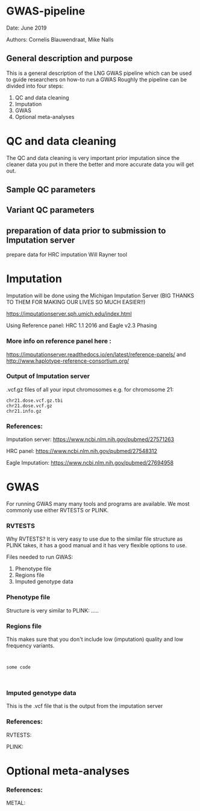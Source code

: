 # GWAS-pipeline

Date: June 2019

Authors: Cornelis Blauwendraat, Mike Nalls

## General description and purpose
This is a general description of the LNG GWAS pipeline which can be used to guide researchers on how-to run a GWAS
Roughly the pipeline can be divided into four steps:

1. QC and data cleaning
2. Imputation
3. GWAS
4. Optional meta-analyses


# QC and data cleaning
The QC and data cleaning is very important prior imputation since the cleaner data you put in there the better and more accurate data you will get out.

## Sample QC parameters



## Variant QC parameters


## preparation of data prior to submission to Imputation server

prepare data for HRC imputation Will Rayner tool


# Imputation
Imputation will be done using the Michigan Imputation Server (BIG THANKS TO THEM FOR MAKING OUR LIVES SO MUCH EASIER!!)

https://imputationserver.sph.umich.edu/index.html

Using Reference panel: HRC 1.1 2016 and Eagle v2.3 Phasing

### More info on reference panel here :

https://imputationserver.readthedocs.io/en/latest/reference-panels/ and http://www.haplotype-reference-consortium.org/

### Output of Imputation server

.vcf.gz files of all your input chromosomes e.g. for chromosome 21:
```
chr21.dose.vcf.gz.tbi
chr21.dose.vcf.gz
chr21.info.gz
```

### References:

Imputation server: https://www.ncbi.nlm.nih.gov/pubmed/27571263

HRC panel: https://www.ncbi.nlm.nih.gov/pubmed/27548312

Eagle Imputation: https://www.ncbi.nlm.nih.gov/pubmed/27694958


# GWAS
For running GWAS many many tools and programs are available. We most commonly use either RVTESTS or PLINK. 

### RVTESTS
Why RVTESTS? It is very easy to use due to the similar file structure as PLINK takes, it has a good manual and it has very flexible options to use.

Files needed to run GWAS:
1. Phenotype file
2. Regions file
3. Imputed genotype data

### Phenotype file
Structure is very similar to PLINK:
.....


### Regions file
This makes sure that you don't include low (imputation) quality and low frequency variants.

```


some code



```

### Imputed genotype data

This is the .vcf file that is the output from the imputation server




### References:

RVTESTS:

PLINK:


# Optional meta-analyses



### References:

METAL:
